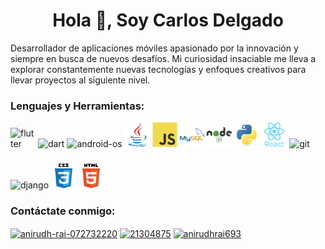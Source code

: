 <h1 align="center">Hola 👋, Soy Carlos Delgado</h1>

<p>
Desarrollador de aplicaciones móviles apasionado por la innovación y siempre en busca de nuevos desafíos. Mi curiosidad insaciable me lleva a explorar constantemente nuevas tecnologías y enfoques creativos para llevar proyectos al siguiente nivel.
</p>


<h3 align="left">Lenguajes y Herramientas:</h3>
<div>
    <img width="40" height="40" src="https://img.icons8.com/color/48/flutter.png" alt="flutter" style="display: inline-block;"/>
    <img width="40" height="40" src="https://img.icons8.com/color/48/dart.png" alt="dart"/>
    <img width="40" height="40" src="https://img.icons8.com/color/48/android-os.png" alt="android-os"/>
    <img src="https://raw.githubusercontent.com/devicons/devicon/master/icons/java/java-original.svg" alt="java" width="40" height="40" style="display: inline-block;"/>
    <img src="https://raw.githubusercontent.com/devicons/devicon/master/icons/javascript/javascript-original.svg" alt="javascript" width="40" height="40" style="display: inline-block;"/>
    <img src="https://raw.githubusercontent.com/devicons/devicon/master/icons/mysql/mysql-original-wordmark.svg" alt="mysql" width="40" height="40" style="display: inline-block;"/>
    <img src="https://raw.githubusercontent.com/devicons/devicon/master/icons/nodejs/nodejs-original-wordmark.svg" alt="nodejs" width="40" height="40" style="display: inline-block;"/>
    <img src="https://raw.githubusercontent.com/devicons/devicon/master/icons/python/python-original.svg" alt="python" width="40" height="40" style="display: inline-block;"/>
    <img src="https://raw.githubusercontent.com/devicons/devicon/master/icons/react/react-original-wordmark.svg" alt="react" width="40" height="40" style="display: inline-block;"/>
    <img src="https://www.vectorlogo.zone/logos/git-scm/git-scm-icon.svg" alt="git" width="40" height="40" style="display: inline-block;"/>
    <img width="48" height="48" src="https://img.icons8.com/color/48/django.png" alt="django"/>
    <img src="https://raw.githubusercontent.com/devicons/devicon/master/icons/css3/css3-original-wordmark.svg" alt="css3" width="40" height="40" style="display: inline-block;"/>
    <img src="https://raw.githubusercontent.com/devicons/devicon/master/icons/html5/html5-original-wordmark.svg" alt="html5" width="40" height="40" style="display: inline-block;"/>
</div>






<h3 align="left">Contáctate conmigo:</h3>
<p align="left">
<a href="https://www.linkedin.com/in/carlos-delgado-57641a151/" target="blank">
<img align="center" src="https://raw.githubusercontent.com/rahuldkjain/github-profile-readme-generator/master/src/images/icons/Social/linked-in-alt.svg" alt="anirudh-rai-072732220" height="30" width="40" /></a>
<a href="https://stackoverflow.com/" target="blank">
<img align="center" src="https://raw.githubusercontent.com/rahuldkjain/github-profile-readme-generator/master/src/images/icons/Social/stack-overflow.svg" alt="21304875" height="30" width="40" /></a>
<a href="https://www.kaggle.com/carlosdelgado26" target="blank">
<img align="center" src="https://raw.githubusercontent.com/rahuldkjain/github-profile-readme-generator/master/src/images/icons/Social/kaggle.svg" alt="anirudhrai693" height="30" width="40" /></a>
</p>



